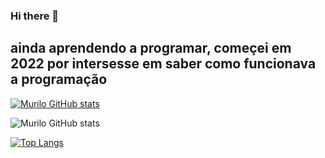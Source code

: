### Hi there 👋

<!--
**muriloeising/Muriloeising** is a ✨ _special_ ✨ repository because its `README.md` (this file) appears on your GitHub profile.

Here are some ideas to get you started:

- 🔭 I’m currently working on ...
- 🌱 I’m currently learning ...
- 👯 I’m looking to collaborate on ...
- 🤔 I’m looking for help with ...
- 💬 Ask me about ...
- 📫 How to reach me: ...
- 😄 Pronouns: ...
- ⚡ Fun fact: ...
-->
 ## ainda aprendendo a programar, começei em 2022 por intersesse em saber como funcionava a programação
 [![Murilo GitHub stats](https://github-readme-stats.vercel.app/api?username=muriloeising&theme=highcontrast)](https://github.com/muriloeising)
 
 ![Murilo GitHub stats](https://github-readme-stats.vercel.app/api?username=muriloeising&hide=contribs,prs)
 
 [![Top Langs](https://github-readme-stats.vercel.app/api/top-langs/?username=anuraghazra&layout=compact)](https://github.com/muriloeising)
